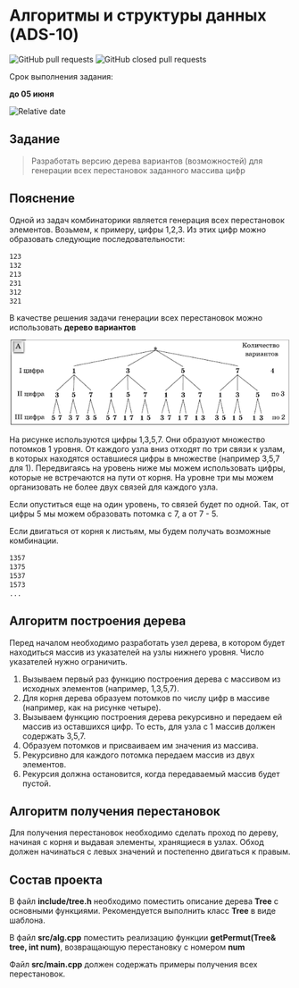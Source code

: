 # Алгоритмы и структуры данных (ADS-10)

![GitHub pull requests](https://img.shields.io/github/issues-pr/NNTU-CS/ADS-10)
![GitHub closed pull requests](https://img.shields.io/github/issues-pr-closed/NNTU-CS/ADS-10)

Срок выполнения задания:

**до 05 июня** 

![Relative date](https://img.shields.io/date/1654462800)

## Задание

> Разработать версию дерева вариантов (возможностей) для генерации всех перестановок заданного массива цифр

## Пояснение

Одной из задач комбинаторики является генерация всех перестановок элементов. Возьмем, к примеру, цифры 1,2,3. Из этих цифр можно образовать следующие последовательности:

```
123
132
213
231
312
321
```

В качестве решения задачи генерации всех перестановок можно использовать **дерево вариантов**

![](images/51.gif)

На рисунке используются цифры 1,3,5,7. Они образуют множество потомков 1 уровня. От каждого узла вниз отходят по три связи к узлам, в которых находятся оставшиеся цифры в множестве (например 3,5,7 для 1). Передвигаясь на уровень ниже мы можем использовать цифры, которые не встречаются на пути от корня. На уровне три мы можем организовать не более двух связей для каждого узла.

Если опуститься еще на один уровень, то связей будет по одной. Так, от цифры 5 мы можем образовать потомка с 7, а от 7 - 5.

Если двигаться от корня к листьям, мы будем получать возможные комбинации. 

```
1357
1375
1537
1573
...
```

## Алгоритм построения дерева

Перед началом необходимо разработать узел дерева, в котором будет находиться массив из указателей на узлы нижнего уровня. Число указателей нужно ограничить.

1. Вызываем первый раз функцию построения дерева с массивом из исходных элементов (например, 1,3,5,7).
1. Для корня дерева образуем потомков по числу цифр в массиве (например, как на рисунке четыре).
1. Вызываем функцию построения дерева рекурсивно и передаем ей массив из оставшихся цифр. То есть, для узла с 1 массив должен содержать 3,5,7. 
1. Образуем потомков и присваиваем им значения из массива.
1. Рекурсивно для каждого потомка передаем массив из двух элементов.
1. Рекурсия должна остановится, когда передаваемый массив будет пустой.

## Алгоритм получения перестановок

Для получения перестановок необходимо сделать проход по дереву, начиная с корня и выдавая элементы, хранящиеся в узлах. Обход должен начинаться с левых значений и постепенно двигаться к правым.

## Состав проекта

В файл **include/tree.h** необходимо поместить описание дерева **Tree** с основными функциями. Рекомендуется выполнить класс **Tree** в виде шаблона.

В файл **src/alg.cpp** поместить реализацию функции **getPermut(Tree& tree, int num)**, возвращающую перестановку с номером **num** 

Файл **src/main.cpp** должен содержать примеры получения всех перестановок.


